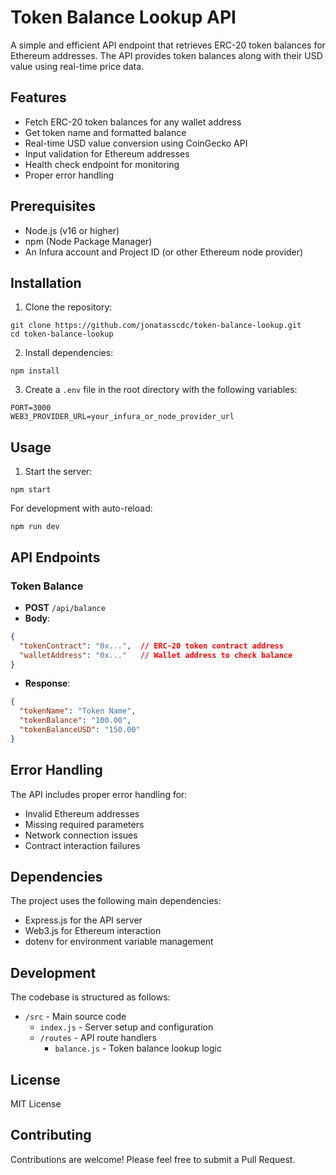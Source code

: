 # Token Balance Lookup API

A simple and efficient API endpoint that retrieves ERC-20 token balances for Ethereum addresses. The API provides token balances along with their USD value using real-time price data.

## Features

- Fetch ERC-20 token balances for any wallet address
- Get token name and formatted balance
- Real-time USD value conversion using CoinGecko API
- Input validation for Ethereum addresses
- Health check endpoint for monitoring
- Proper error handling

## Prerequisites

- Node.js (v16 or higher)
- npm (Node Package Manager)
- An Infura account and Project ID (or other Ethereum node provider)

## Installation

1. Clone the repository:
```
git clone https://github.com/jonatasscdc/token-balance-lookup.git
cd token-balance-lookup
```

2. Install dependencies:
```
npm install
```

3. Create a `.env` file in the root directory with the following variables:
```
PORT=3000
WEB3_PROVIDER_URL=your_infura_or_node_provider_url
```

## Usage

1. Start the server:
```
npm start
```

For development with auto-reload:
```
npm run dev
```

## API Endpoints

### Token Balance
- **POST** `/api/balance`
- **Body**:
```json
{
  "tokenContract": "0x...",  // ERC-20 token contract address
  "walletAddress": "0x..."   // Wallet address to check balance
}
```
- **Response**:
```json
{
  "tokenName": "Token Name",
  "tokenBalance": "100.00",
  "tokenBalanceUSD": "150.00"
}
```

## Error Handling

The API includes proper error handling for:
- Invalid Ethereum addresses
- Missing required parameters
- Network connection issues
- Contract interaction failures

## Dependencies

The project uses the following main dependencies:
- Express.js for the API server
- Web3.js for Ethereum interaction
- dotenv for environment variable management

## Development

The codebase is structured as follows:
- `/src` - Main source code
  - `index.js` - Server setup and configuration
  - `/routes` - API route handlers
    - `balance.js` - Token balance lookup logic

## License

MIT License

## Contributing

Contributions are welcome! Please feel free to submit a Pull Request.
